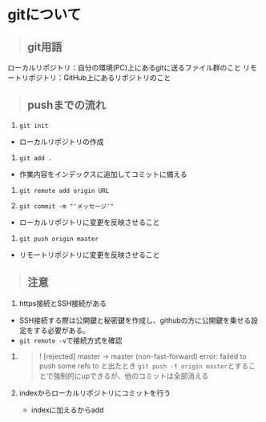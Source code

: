 # gitについて

>## git用語
ローカルリポジトリ：自分の環境(PC)上にあるgitに送るファイル群のこと
リモートリポジトリ：GitHub上にあるリポジトリのこと

>## pushまでの流れ
1. `git init`  
- ローカルリポジトリの作成

1. `git add .`  
- 作業内容をインデックスに追加してコミットに備える  

1. `git remote add origin URL`

1. `git commit -m "'メッセージ'"`
- ローカルリポジトリに変更を反映させること

1. `git push origin master` 
- リモートリポジトリに変更を反映させること

>## 注意
1. https接続とSSH接続がある
- SSH接続する際は公開鍵と秘密鍵を作成し、githubの方に公開鍵を乗せる設定をする必要がある。
- `git remote -v`で接続方式を確認

1. > ! [rejected]        master -> master (non-fast-forward)
   > error: failed to push some refs to
   と出たとき
   `git push -f origin master`とすることで強制的にupできるが、他のコミットは全部消える

1. indexからローカルリポジトリにコミットを行う
   - indexに加えるからadd
